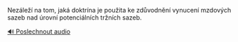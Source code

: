 
Nezáleží na tom, jaká doktrína je použita ke zdůvodnění vynucení mzdových sazeb nad úrovní potenciálních tržních sazeb.

[🔊 Poslechnout audio](/data/7-paragraphs/audio/chapter_109/para_003-Nezle-na-tom-jak-doktrna-je-pouita-ke-zdvo.mp3)
